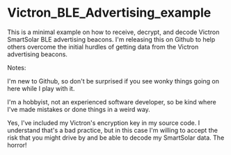 # Victron_BLE_Advertising_example
This is a minimal example on how to receive, decrypt, and decode Victron SmartSolar BLE advertising beacons.
I'm releasing this on Github to help others overcome the initial hurdles of getting data from the Victron
advertising beacons.

Notes:

I'm new to Github, so don't be surprised if you see wonky things going on here while I play with it.

I'm a hobbyist, not an experienced software developer, so be kind where I've made mistakes or done
things in a weird way.

Yes, I've included my Victron's encryption key in my source code. I understand that's a bad practice, but
in this case I'm willing to accept the risk that you might drive by and be able to decode my SmartSolar data.
The horror!
